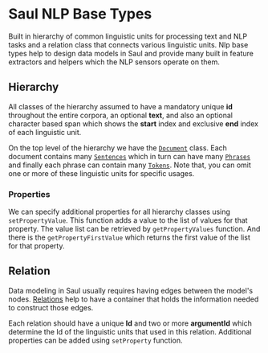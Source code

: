 # Saul NLP Base Types
Built in hierarchy of common linguistic units for processing text and NLP tasks
and a relation class that connects various linguistic units.
Nlp base types help to design data models in Saul and provide many built in feature 
extractors and helpers which the NLP sensors operate on them.

## Hierarchy
All classes of the hierarchy assumed to have a mandatory unique **id** throughout the entire corpora,
an optional **text**, and also an optional character based span which shows the **start** index and exclusive 
**end** index of each linguistic unit.

On the top level of the hierarchy we have the [`Document`](Document.java) class.
Each document contains many [`Sentences`](Sententce.java) which in turn can 
have many [`Phrases`](Phrase.java) and finally each phrase can contain many [`Tokens`](Token.java). 
Note that, you can omit one or more of these linguistic units for specific usages.

### Properties
We can specify additional properties for all hierarchy classes using
`setPropertyValue`. This function adds a value to the list of values for that property. 
The value list can be retrieved by `getPropertyValues` function. 
And there is the `getPropertyFirstValue` which returns the first 
value of the list for that property.

## Relation
Data modeling in Saul usually requires having edges between the model's nodes. 
[Relations](Relation.java) help to have a container that holds the information 
needed to construct those edges.

Each relation should have a unique **Id** and two or more **argumentId** which determine
the Id of the linguistic units that used in this relation. Additional properties can be added
using `setProperty` function.
